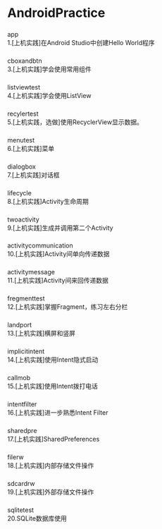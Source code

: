 # AndroidPractice
###
app<br>
1.[上机实践]在Android Studio中创建Hello World程序
### 
cboxandbtn<br> 
3.[上机实践]学会使用常用组件
###
listviewtest<br>
4.[上机实践]学会使用ListView
###
recylertest<br>
5.[上机实践，选做]使用RecyclerView显示数据。
###
menutest<br>
6.[上机实践]菜单
###
dialogbox<br>
7.[上机实践]对话框
###
lifecycle<br>
8.[上机实践]Activity生命周期
###
twoactivity<br>
9.[上机实践]生成并调用第二个Activity
###
activitycommunication<br>
10.[上机实践]Activity间单向传递数据
###
activitymessage<br>
11.[上机实践]Activity间来回传递数据
###
fregmenttest<br>
12.[上机实践]掌握Fragment，练习左右分栏
###
landport<br>
13.[上机实践]横屏和竖屏
###
implicitintent<br>
14.[上机实践]使用Intent隐式启动
###
callmob<br>
15.[上机实践]使用Intent拨打电话
###
intentfilter<br>
16.[上机实践]进一步熟悉Intent Filter
###
sharedpre<br>
17.[上机实践]SharedPreferences
###
filerw<br>
18.[上机实践]内部存储文件操作
###
sdcardrw<br>
19.[上机实践]外部存储文件操作
###
sqlitetest<br>
20.SQLite数据库使用
